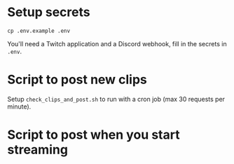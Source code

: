 # Setup secrets
```
cp .env.example .env
```

You'll need a Twitch application and a Discord webhook, fill in the secrets in `.env`.

# Script to post new clips
Setup `check_clips_and_post.sh` to run with a cron job (max 30 requests per minute).

# Script to post when you start streaming